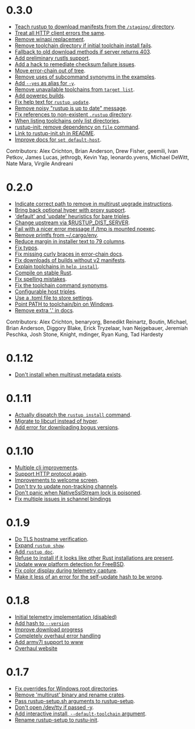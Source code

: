# 0.3.0

* [Teach rustup to download manifests from the `/staging/` directory](https://github.com/rust-lang-nursery/rustup.rs/pull/579).
* [Treat all HTTP client errors the same](https://github.com/rust-lang-nursery/rustup.rs/pull/578).
* [Remove winapi replacement](https://github.com/rust-lang-nursery/rustup.rs/pull/577).
* [Remove toolchain directory if initial toolchain install fails](https://github.com/rust-lang-nursery/rustup.rs/pull/574).
* [Fallback to old download methods if server returns 403](https://github.com/rust-lang-nursery/rustup.rs/pull/573).
* [Add preliminary rustls support](https://github.com/rust-lang-nursery/rustup.rs/pull/572).
* [Add a hack to remediate checksum failure issues](https://github.com/rust-lang-nursery/rustup.rs/pull/562).
* [Move error-chain out of tree](https://github.com/rust-lang-nursery/rustup.rs/pull/564).
* [Remove uses of subcommand synonyms in the examples](https://github.com/rust-lang-nursery/rustup.rs/pull/560).
* [Add `--yes` as alias for `-y`](https://github.com/rust-lang-nursery/rustup.rs/pull/563).
* [Remove unavailable toolchains from `target list`](https://github.com/rust-lang-nursery/rustup.rs/pull/553).
* [Add powerpc builds](https://github.com/rust-lang-nursery/rustup.rs/pull/534).
* [Fix help text for `rustup update`](https://github.com/rust-lang-nursery/rustup.rs/pull/552).
* [Remove noisy "rustup is up to date" message](https://github.com/rust-lang-nursery/rustup.rs/pull/550).
* [Fix references to non-existent `.rustup` directory](https://github.com/rust-lang-nursery/rustup.rs/pull/545).
* [When listing toolchains only list directories](https://github.com/rust-lang-nursery/rustup.rs/pull/544).
* [rustup-init: remove dependency on `file` command](https://github.com/rust-lang-nursery/rustup.rs/pull/543).
* [Link to rustup-init.sh in README](https://github.com/rust-lang-nursery/rustup.rs/pull/541).
* [Improve docs for `set default-host`](https://github.com/rust-lang-nursery/rustup.rs/pull/540).

Contributors: Alex Crichton, Brian Anderson, Drew Fisher, geemili,
Ivan Petkov, James Lucas, jethrogb, Kevin Yap, leonardo.yvens, Michael
DeWitt, Nate Mara, Virgile Andreani

# 0.2.0

* [Indicate correct path to remove in multirust upgrade instructions](https://github.com/rust-lang-nursery/rustup.rs/pull/518).
* [Bring back optional hyper with proxy support](https://github.com/rust-lang-nursery/rustup.rs/pull/532).
* ['default' and 'update' heuristics for bare triples](https://github.com/rust-lang-nursery/rustup.rs/pull/516).
* [Change upstream via $RUSTUP_DIST_SERVER](https://github.com/rust-lang-nursery/rustup.rs/pull/521).
* [Fail with a nicer error message if /tmp is mounted noexec](https://github.com/rust-lang-nursery/rustup.rs/pull/523).
* [Remove printfs from ~/.cargo/env](https://github.com/rust-lang-nursery/rustup.rs/pull/527).
* [Reduce margin in installer text to 79 columns](https://github.com/rust-lang-nursery/rustup.rs/pull/526).
* [Fix typos](https://github.com/rust-lang-nursery/rustup.rs/pull/519).
* [Fix missing curly braces in error-chain docs](https://github.com/rust-lang-nursery/rustup.rs/pull/522).
* [Fix downloads of builds without v2 manifests](https://github.com/rust-lang-nursery/rustup.rs/pull/515).
* [Explain toolchains in `help install`](https://github.com/rust-lang-nursery/rustup.rs/pull/496).
* [Compile on stable Rust](https://github.com/rust-lang-nursery/rustup.rs/pull/476).
* [Fix spelling mistakes](https://github.com/rust-lang-nursery/rustup.rs/pull/489).
* [Fix the toolchain command synonyms](https://github.com/rust-lang-nursery/rustup.rs/pull/477).
* [Configurable host triples](https://github.com/rust-lang-nursery/rustup.rs/pull/421).
* [Use a .toml file to store settings](https://github.com/rust-lang-nursery/rustup.rs/pull/420).
* [Point PATH to toolchain/bin on Windows](https://github.com/rust-lang-nursery/rustup.rs/pull/402).
* [Remove extra '.' in docs](https://github.com/rust-lang-nursery/rustup.rs/pull/472).

Contributors: Alex Crichton, benaryorg, Benedikt Reinartz, Boutin,
Michael, Brian Anderson, Diggory Blake, Erick Tryzelaar, Ivan
Nejgebauer, Jeremiah Peschka, Josh Stone, Knight, mdinger, Ryan Kung,
Tad Hardesty

# 0.1.12

* [Don't install when multirust metadata exists](https://github.com/rust-lang-nursery/rustup.rs/pull/456).

# 0.1.11

* [Actually dispatch the `rustup install` command](https://github.com/rust-lang-nursery/rustup.rs/pull/444).
* [Migrate to libcurl instead of hyper](https://github.com/rust-lang-nursery/rustup.rs/pull/434).
* [Add error for downloading bogus versions](https://github.com/rust-lang-nursery/rustup.rs/pull/428).

# 0.1.10

* [Multiple cli improvements](https://github.com/rust-lang-nursery/rustup.rs/pull/419).
* [Support HTTP protocol again](https://github.com/rust-lang-nursery/rustup.rs/pull/431).
* [Improvements to welcome screen](https://github.com/rust-lang-nursery/rustup.rs/pull/418).
* [Don't try to update non-tracking channels](https://github.com/rust-lang-nursery/rustup.rs/pull/425).
* [Don't panic when NativeSslStream lock is poisoned](https://github.com/rust-lang-nursery/rustup.rs/pull/429).
* [Fix multiple issues in schannel bindings](https://github.com/sfackler/schannel-rs/pull/1)

# 0.1.9

* [Do TLS hostname verification](https://github.com/rust-lang-nursery/rustup.rs/pull/400).
* [Expand `rustup show`](https://github.com/rust-lang-nursery/rustup.rs/pull/406).
* [Add `rustup doc`](https://github.com/rust-lang-nursery/rustup.rs/pull/403).
* [Refuse to install if it looks like other Rust installations are present](https://github.com/rust-lang-nursery/rustup.rs/pull/408).
* [Update www platform detection for FreeBSD](https://github.com/rust-lang-nursery/rustup.rs/pull/399).
* [Fix color display during telemetry capture](https://github.com/rust-lang-nursery/rustup.rs/pull/394).
* [Make it less of an error for the self-update hash to be wrong](https://github.com/rust-lang-nursery/rustup.rs/pull/372).

# 0.1.8

* [Initial telemetry implementation (disabled)](https://github.com/rust-lang-nursery/rustup.rs/pull/289)
* [Add hash to `--version`](https://github.com/rust-lang-nursery/rustup.rs/pull/347)
* [Improve download progress](https://github.com/rust-lang-nursery/rustup.rs/pull/355)
* [Completely overhaul error handling](https://github.com/rust-lang-nursery/rustup.rs/pull/358)
* [Add armv7l support to www](https://github.com/rust-lang-nursery/rustup.rs/pull/359)
* [Overhaul website](https://github.com/rust-lang-nursery/rustup.rs/pull/363)

# 0.1.7

* [Fix overrides for Windows root directories](https://github.com/rust-lang-nursery/rustup.rs/pull/317).
* [Remove 'multirust' binary and rename crates](https://github.com/rust-lang-nursery/rustup.rs/pull/312).
* [Pass rustup-setup.sh arguments to rustup-setup](https://github.com/rust-lang-nursery/rustup.rs/pull/325).
* [Don't open /dev/tty if passed -y](https://github.com/rust-lang-nursery/rustup.rs/pull/334).
* [Add interactive install, `--default-toolchain` argument](https://github.com/rust-lang-nursery/rustup.rs/pull/293).
* [Rename rustup-setup to rustu-init](https://github.com/rust-lang-nursery/rustup.rs/pull/303).
